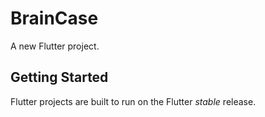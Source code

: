 # BrainCase

A new Flutter project.

## Getting Started

Flutter projects are built to run on the Flutter _stable_ release.

